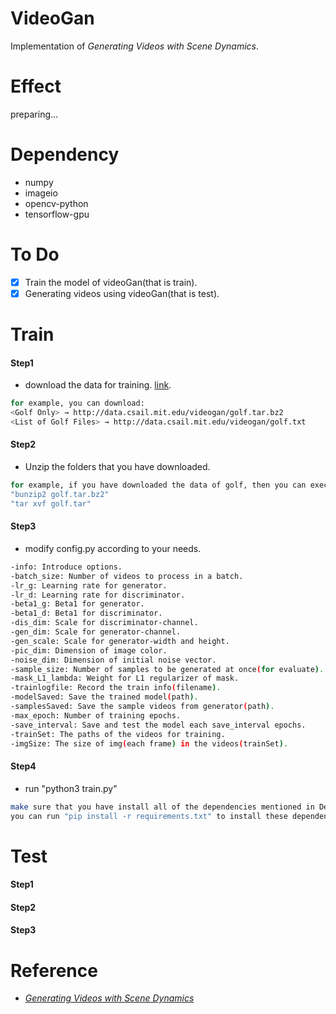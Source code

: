 # VideoGan
Implementation of *Generating Videos with Scene Dynamics*.

# Effect
preparing...

# Dependency
- numpy
- imageio
- opencv-python
- tensorflow-gpu

# To Do
- [x] Train the model of videoGan(that is train).
- [x] Generating videos using videoGan(that is test).

# Train
#### Step1
- download the data for training. [link](http://www.cs.columbia.edu/~vondrick/tinyvideo/).
```sh
for example, you can download:
<Golf Only> → http://data.csail.mit.edu/videogan/golf.tar.bz2
<List of Golf Files> → http://data.csail.mit.edu/videogan/golf.txt
```
#### Step2
- Unzip the folders that you have downloaded.
```sh
for example, if you have downloaded the data of golf, then you can execute:
"bunzip2 golf.tar.bz2"
"tar xvf golf.tar"
```
#### Step3
- modify config.py according to your needs.
```sh
-info: Introduce options.
-batch_size: Number of videos to process in a batch.
-lr_g: Learning rate for generator.
-lr_d: Learning rate for discriminator.
-beta1_g: Beta1 for generator.
-beta1_d: Beta1 for discriminator.
-dis_dim: Scale for discriminator-channel.
-gen_dim: Scale for generator-channel.
-gen_scale: Scale for generator-width and height.
-pic_dim: Dimension of image color.
-noise_dim: Dimension of initial noise vector.
-sample_size: Number of samples to be generated at once(for evaluate).
-mask_L1_lambda: Weight for L1 regularizer of mask.
-trainlogfile: Record the train info(filename).
-modelSaved: Save the trained model(path).
-samplesSaved: Save the sample videos from generator(path).
-max_epoch: Number of training epochs.
-save_interval: Save and test the model each save_interval epochs.
-trainSet: The paths of the videos for training.
-imgSize: The size of img(each frame) in the videos(trainSet).
```
#### Step4
- run "python3 train.py"
```sh
make sure that you have install all of the dependencies mentioned in Dependency.
you can run "pip install -r requirements.txt" to install these dependencies.
```

# Test
#### Step1
#### Step2
#### Step3

# Reference
- [*Generating Videos with Scene Dynamics*](http://www.cs.columbia.edu/~vondrick/tinyvideo/)
